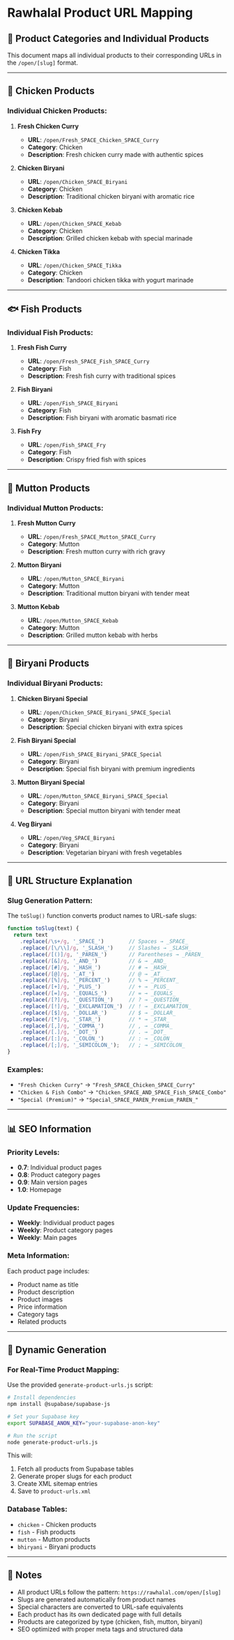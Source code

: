 # Rawhalal Product URL Mapping

## 🍗 Product Categories and Individual Products

This document maps all individual products to their corresponding URLs in the `/open/[slug]` format.

---

## 🐔 Chicken Products

### Individual Chicken Products:
1. **Fresh Chicken Curry**
   - **URL**: `/open/Fresh_SPACE_Chicken_SPACE_Curry`
   - **Category**: Chicken
   - **Description**: Fresh chicken curry made with authentic spices

2. **Chicken Biryani**
   - **URL**: `/open/Chicken_SPACE_Biryani`
   - **Category**: Chicken
   - **Description**: Traditional chicken biryani with aromatic rice

3. **Chicken Kebab**
   - **URL**: `/open/Chicken_SPACE_Kebab`
   - **Category**: Chicken
   - **Description**: Grilled chicken kebab with special marinade

4. **Chicken Tikka**
   - **URL**: `/open/Chicken_SPACE_Tikka`
   - **Category**: Chicken
   - **Description**: Tandoori chicken tikka with yogurt marinade

---

## 🐟 Fish Products

### Individual Fish Products:
1. **Fresh Fish Curry**
   - **URL**: `/open/Fresh_SPACE_Fish_SPACE_Curry`
   - **Category**: Fish
   - **Description**: Fresh fish curry with traditional spices

2. **Fish Biryani**
   - **URL**: `/open/Fish_SPACE_Biryani`
   - **Category**: Fish
   - **Description**: Fish biryani with aromatic basmati rice

3. **Fish Fry**
   - **URL**: `/open/Fish_SPACE_Fry`
   - **Category**: Fish
   - **Description**: Crispy fried fish with spices

---

## 🐑 Mutton Products

### Individual Mutton Products:
1. **Fresh Mutton Curry**
   - **URL**: `/open/Fresh_SPACE_Mutton_SPACE_Curry`
   - **Category**: Mutton
   - **Description**: Fresh mutton curry with rich gravy

2. **Mutton Biryani**
   - **URL**: `/open/Mutton_SPACE_Biryani`
   - **Category**: Mutton
   - **Description**: Traditional mutton biryani with tender meat

3. **Mutton Kebab**
   - **URL**: `/open/Mutton_SPACE_Kebab`
   - **Category**: Mutton
   - **Description**: Grilled mutton kebab with herbs

---

## 🍚 Biryani Products

### Individual Biryani Products:
1. **Chicken Biryani Special**
   - **URL**: `/open/Chicken_SPACE_Biryani_SPACE_Special`
   - **Category**: Biryani
   - **Description**: Special chicken biryani with extra spices

2. **Fish Biryani Special**
   - **URL**: `/open/Fish_SPACE_Biryani_SPACE_Special`
   - **Category**: Biryani
   - **Description**: Special fish biryani with premium ingredients

3. **Mutton Biryani Special**
   - **URL**: `/open/Mutton_SPACE_Biryani_SPACE_Special`
   - **Category**: Biryani
   - **Description**: Special mutton biryani with tender meat

4. **Veg Biryani**
   - **URL**: `/open/Veg_SPACE_Biryani`
   - **Category**: Biryani
   - **Description**: Vegetarian biryani with fresh vegetables

---

## 🔗 URL Structure Explanation

### Slug Generation Pattern:
The `toSlug()` function converts product names to URL-safe slugs:

```javascript
function toSlug(text) {
  return text
    .replace(/\s+/g, '_SPACE_')        // Spaces → _SPACE_
    .replace(/[\/\\]/g, '_SLASH_')     // Slashes → _SLASH_
    .replace(/[()]/g, '_PAREN_')       // Parentheses → _PAREN_
    .replace(/[&]/g, '_AND_')          // & → _AND_
    .replace(/[#]/g, '_HASH_')         // # → _HASH_
    .replace(/[@]/g, '_AT_')           // @ → _AT_
    .replace(/[%]/g, '_PERCENT_')      // % → _PERCENT_
    .replace(/[+]/g, '_PLUS_')         // + → _PLUS_
    .replace(/[=]/g, '_EQUALS_')       // = → _EQUALS_
    .replace(/[?]/g, '_QUESTION_')     // ? → _QUESTION_
    .replace(/[!]/g, '_EXCLAMATION_')  // ! → _EXCLAMATION_
    .replace(/[$]/g, '_DOLLAR_')       // $ → _DOLLAR_
    .replace(/[*]/g, '_STAR_')         // * → _STAR_
    .replace(/[,]/g, '_COMMA_')        // , → _COMMA_
    .replace(/[.]/g, '_DOT_')          // . → _DOT_
    .replace(/[:]/g, '_COLON_')        // : → _COLON_
    .replace(/[;]/g, '_SEMICOLON_');   // ; → _SEMICOLON_
}
```

### Examples:
- `"Fresh Chicken Curry"` → `"Fresh_SPACE_Chicken_SPACE_Curry"`
- `"Chicken & Fish Combo"` → `"Chicken_SPACE_AND_SPACE_Fish_SPACE_Combo"`
- `"Special (Premium)"` → `"Special_SPACE_PAREN_Premium_PAREN_"`

---

## 📊 SEO Information

### Priority Levels:
- **0.7**: Individual product pages
- **0.8**: Product category pages
- **0.9**: Main version pages
- **1.0**: Homepage

### Update Frequencies:
- **Weekly**: Individual product pages
- **Weekly**: Product category pages
- **Weekly**: Main pages

### Meta Information:
Each product page includes:
- Product name as title
- Product description
- Product images
- Price information
- Category tags
- Related products

---

## 🚀 Dynamic Generation

### For Real-Time Product Mapping:
Use the provided `generate-product-urls.js` script:

```bash
# Install dependencies
npm install @supabase/supabase-js

# Set your Supabase key
export SUPABASE_ANON_KEY="your-supabase-anon-key"

# Run the script
node generate-product-urls.js
```

This will:
1. Fetch all products from Supabase tables
2. Generate proper slugs for each product
3. Create XML sitemap entries
4. Save to `product-urls.xml`

### Database Tables:
- `chicken` - Chicken products
- `fish` - Fish products  
- `mutton` - Mutton products
- `bhiryani` - Biryani products

---

## 📝 Notes

- All product URLs follow the pattern: `https://rawhalal.com/open/[slug]`
- Slugs are generated automatically from product names
- Special characters are converted to URL-safe equivalents
- Each product has its own dedicated page with full details
- Products are categorized by type (chicken, fish, mutton, biryani)
- SEO optimized with proper meta tags and structured data 